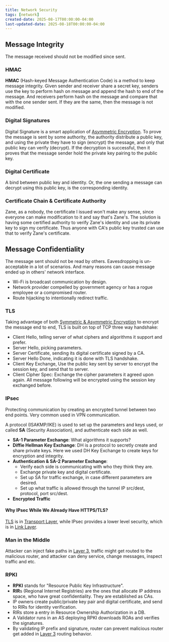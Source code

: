 ```yaml
---
title: Network Security
tags: [network]
created-date: 2025-08-17T00:00:00-04:00
last-updated-date: 2025-08-18T00:00:00-04:00
---
```


## Message Integrity

The message received should not be modified since sent.

### HMAC

**HMAC** (Hash-keyed Message Authentication Code) is a method to keep message integrity.
Given sender and receiver share a secret key, senders use the key to perform hash on message and append the hash to end of the message. And receivers perform hash on the message and compare that with the one sender sent. If they are the same, then the message is not modified.

### Digital Signatures

Digital Signature is a smart application of [Asymmetric Encryption](note/by/developer/cryptography_basic.md#Symmetric%20&%20Asymmetric%20Encryption). To prove the message is sent by some authority, the authority distribute a public key, and using the private they have to sign (encrypt) the message, and only that public key can verify (decrypt). If the decryption is successful, then it proves that the message sender hold the private key pairing to the public key.

### Digital Certificate

A bind between public key and identity. Or, the one sending a message can decrypt using this public key, is the corresponding identity.

### Certificate Chain & Certificate Authority

Zane, as a nobody, the certificate I issued won't make any sense, since everyone can make modification to it and say that's Zane's. The solution is having some certified authority to verify Zane's identity and use its private key to sign my certificate. Thus anyone with CA's public key trusted can use that to verify Zane's certificate.

## Message Confidentiality

The message sent should not be read by others. Eavesdropping is un-acceptable in a lot of scenarios. And many reasons can cause message ended up in others' network interface.

- Wi-Fi is broadcast communication by design.
- Network provider compelled by government agency or has a rogue employee or a compromised router.
- Route hijacking to intentionally redirect traffic.

### TLS

Taking advantage of both [Symmetric & Asymmetric Encryption](note/by/developer/cryptography_basic.md#Symmetric%20&%20Asymmetric%20Encryption) to encrypt the message end to end, TLS is built on top of TCP three way handshake:

- Client Hello, telling server of what ciphers and algorithms it support and prefer.
- Server Hello, picking parameters.
- Server Certificate, sending its digital certificate signed by a CA.
- Server Hello Done, indicating it is done with TLS handshake.
- Client Key Exchange, Use the public key sent by server to encrypt the session key, and send that to server.
- Client Cipher Spec: Exchange the cipher parameters it agreed upon again. All message following will be encrypted using the session key exchanged before.

### IPsec

Protecting communication by creating an encrypted tunnel between two end points. Very common used in VPN communication.

A protocol (ISAKMP/IKE) is used to set up the parameters and keys used, or called **SA** (Security Association), and authenticate each side as well.

- **SA-1 Parameter Exchange**: What algorithms it supports?
- **Diffie Hellman Key Exchange**: DH is a protocol to secretly create and share private keys. Here we used DH Key Exchange to create keys for encryption and integrity.
- **Authentication & SA-2 Parameter Exchange**:
	- Verify each side is communicating with who they think they are.
	- Exchange private key and digital certificate.
	- Set up SA for traffic exchange, in case different parameters are desired.
	- Set up what traffic is allowed through the tunnel IP src/dest, protocol, port src/dest.
- **Encrypted Traffic**

#### Why IPsec While We Already Have HTTPS/TLS?

[TLS](#TLS) is in [Transport Layer](note/by/developer/computer_network_basic.md#Layers%20of%20Computer%20Network), while IPsec provides a lower level security, which is in [Link Layer](note/by/developer/computer_network_basic.md#Layers%20of%20Computer%20Network).

### Man in the Middle

Attacker can inject fake paths in [Layer 3](note/by/developer/computer_network_basic.md#Layers%20of%20Computer%20Network), traffic might get routed to the malicious router, and attacker can deny service, change messages, inspect traffic and etc.

### RPKI

- **RPKI** stands for "Resource Public Key Infrastructure".
- **RIR**s (Regional Internet Registries) are the ones that allocate IP address space, who have great confidentiality. They are established as CAs.
- IP owners create public/private key pair and digital certificate, and send to RIRs for identity verification.
- RIRs store a entry in Resource Ownership Authorization in a DB.
- A Validator runs in an AS deploying RPKI downloads ROAs and verifies the signatures.
- By validating IP prefix and signature, router can prevent malicious router get added in [Layer 3](note/by/developer/computer_network_basic.md#Layers%20of%20Computer%20Network) routing behavior.
